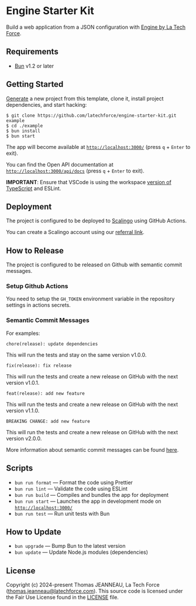 # Engine Starter Kit

Build a web application from a JSON configuration with [Engine by La Tech Force](https://github.com/latechforce/engine).

## Requirements

- [Bun](https://bun.sh/) v1.2 or later

## Getting Started

[Generate](https://github.com/latechforce/engine-starter-kit/generate) a new project
from this template, clone it, install project dependencies, and start hacking:

```
$ git clone https://github.com/latechforce/engine-starter-kit.git example
$ cd ./example
$ bun install
$ bun start
```

The app will become available at [`http://localhost:3000/`](http://localhost:3000/) (press `q` + `Enter` to exit).

You can find the Open API documentation at [`http://localhost:3000/api/docs`](http://localhost:3000/api/docs) (press `q` + `Enter` to exit).

**IMPORTANT**: Ensure that VSCode is using the workspace [version of TypeScript](https://code.visualstudio.com/docs/typescript/typescript-compiling#_using-newer-typescript-versions)
and ESLint.

## Deployment

The project is configured to be deployed to [Scalingo](https://sclng.io/r/270b5ab212db4ba4?utm_source=scalingo&utm_medium=email&utm_campaign=referral) using GitHub Actions.

You can create a Scalingo account using our [referral link](https://sclng.io/r/270b5ab212db4ba4?utm_source=scalingo&utm_medium=email&utm_campaign=referral).

## How to Release

The project is configured to be released on Github with semantic commit messages.

### Setup Github Actions

You need to setup the `GH_TOKEN` environment variable in the repository settings in actions secrets.

### Semantic Commit Messages

For examples:

```
chore(release): update dependencies
```

This will run the tests and stay on the same version v1.0.0.

```
fix(release): fix release
```

This will run the tests and create a new release on GitHub with the next version v1.0.1.

```
feat(release): add new feature
```

This will run the tests and create a new release on GitHub with the next version v1.1.0.

```
BREAKING CHANGE: add new feature
```

This will run the tests and create a new release on GitHub with the next version v2.0.0.


More information about semantic commit messages can be found [here](https://semantic-release.gitbook.io/semantic-release).

## Scripts

- `bun run format` — Format the code using Prettier
- `bun run lint` — Validate the code using ESLint
- `bun run build` — Compiles and bundles the app for deployment
- `bun run start` — Launches the app in development mode on [`http://localhost:3000/`](http://localhost:3000/)
- `bun run test` — Run unit tests with Bun

## How to Update

- `bun upgrade` — Bump Bun to the latest version
- `bun update` — Update Node.js modules (dependencies)

## License

Copyright (c) 2024-present Thomas JEANNEAU, La Tech Force (thomas.jeanneau@latechforce.com). This source code is licensed under the Fair Use License found in the
[LICENSE](https://github.com/latechforce/engine-starter-kit/blob/main/LICENSE) file.
